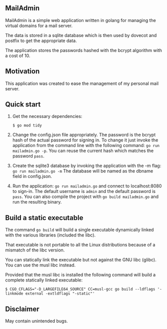 ## MailAdmin

MailAdmin is a simple web application written in golang for managing
the virtual domains for a mail server.

The data is stored in a sqlite database which is then used by dovecot
and postfix to get the appropriate data.

The application stores the passwords hashed with the bcrypt algorithm
with a cost of 10.

## Motivation

This application was created to ease the management of my personal
mail server.

## Quick start

1. Get the necessary dependencies:

   ```
   $ go mod tidy
   ```

2. Change the config.json file appropriately. The password is the
   bcrypt hash of the actual password for signing in. To change it
   just invoke the application from the command line with the
   following command: ```go run mailadmin.go -p```. You can reuse the
   current hash which matches the password ```pass```.

3. Create the sqlite3 database by invoking the application with the -m
   flag: ```go run mailadmin.go -m``` The database will be named as
   the dbname field in config.json.

4. Run the application: ```go run mailadmin.go``` and connect to
   localhost:8080 to sign-in. The default username is ```admin``` and
   the default password is ```pass```. You can also compile the
   project with ```go build mailadmin.go``` and run the resulting
   binary.

## Build a static executable

The command ```go build``` will build a single executable dynamically
linked with the various libraries (included the libc).

That executable is not portable to all the Linux distributions because
of a mismatch of the libc version.

You can statically link the executable but not against the GNU libc
(glibc). You can use the musl libc instead.

Provided that the musl libc is installed the following command will
build a complete statically linked executable:

```
$ CGO_CFLAGS="-D_LARGEFILE64_SOURCE" CC=musl-gcc go build --ldflags '-linkmode external -extldflags "-static"'
```

## Disclaimer

May contain unintended bugs.
